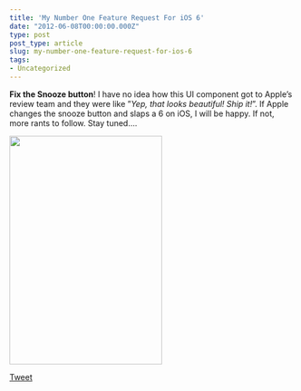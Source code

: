 ```yaml
---
title: 'My Number One Feature Request For iOS 6'
date: "2012-06-08T00:00:00.000Z"
type: post 
post_type: article
slug: my-number-one-feature-request-for-ios-6
tags: 
- Uncategorized
---
```

**Fix the Snooze button**! I have no idea how this UI component got to Apple&#8217;s review team and they were like &#8221;*Yep, that looks beautiful! Ship it!*&#8221;. If Apple changes the snooze button and slaps a 6 on iOS, I will be happy. If not, more rants to follow. Stay tuned&#8230;.

[<img class="wp-image-208 alignleft" title="photo" src="http://brandontreb.com/wp-content/uploads/2012/06/photo.png" alt="" width="269" height="403" />][1]

<div style="">
  <a href="http://twitter.com/share" class="twitter-share-button" data-count="horizontal" data-text="My Number One Feature Request For iOS 6" data-url="http://brandontreb.com/my-number-one-feature-request-for-ios-6"  data-via="brandontreb" data-related="brandontreb:">Tweet</a>
</div>

 [1]: http://brandontreb.com/wp-content/uploads/2012/06/photo.png
